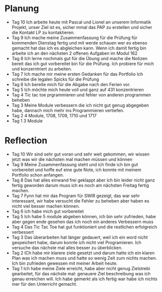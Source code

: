 # Planung 
- Tag 10 Ich arbeite heute mit Pascal und Lionel an unserem Informatik Projekt, unser Ziel ist es, sicher mmal das PAP zu erstellen und sicher die Kontakt LP zu kontaktieren.
- Tag 9 Ich mache meine Zusammenfassung für die Prüfung für kommenden Dienstag fertig und mit werde schauen wer es ebenso gemacht hat das ich es abgleichen kann. Wenn ich damit fertig bin arbeite ich an den nächsten 2 offenen Aufgaben im Modul 162
- Tag 8 Ich lerne nochmals gut für die Übung und mache die Notizen bereit das ich gut vorbereitet bin für die Prüfung. Ich probiere für mich und konzerntriert zu arbeiten.
- Tag 7 Ich mache mir meine ersten Gedanken für das Portfolio
        Ich schreibe die legalen Spicks für die Prüfung
- Tag 6 Ich bereite mich für die Abgabe nach den Ferien vor.
- Tag 5 Ich möchte mich heute voll und ganz auf 431 konzentrieren
- Tag 4 Tic tac toe prgrammieren und fehler von anderen programmen beheben
- Tag 3 Meine Module verbessern die ich nicht gut genug abgegeben habe, dannach mich mehr ins Programmieren vertiefen.
- Tag 2 4 Module, 1708, 1709, 1710 und 1717
- Tag 1 3 Module
#  Reflection
- Tag 10 Wir sind sehr gut voran und sehr weit gekommen, wir wissen jetzt was wir die nächsten mal machen müssen und können
- Tag 9 Meine Zusammenfassung steht und ich finde ich bin gut vorbereitet und hoffe euf eine gute Note, ich konnte mit meinem Portfolio schon anfangen.
- Tag 8 Das hat alles einwand frei geklappt aber ich bin leider nicht ganz fertig geworden darum muss ich es noch am nächsten Freitag fertig machen. 
- Tag 7 Fynn hat mir das Program für SWIR gezeigt, das war sehr interessant, wir habe versucht die Fehler zu beheben aber haben es nicht viel besser machen können.
- Tag 6 ich habe mich gut vorbereitet
- Tag 5 Ich habe 5 module abgeben können, ich bin sehr zufrieden, habe aber gegen ende gesehen das ich noch ein anderes Verbessern muss
- Tag 4 Das Tic Tac Toe hat gut funktioniert und die restlichen erfolgreich verbessert 
- Tag 3 Das überarbeiten hat länger gedauert, weil ich ein word nicht gespeichert habe, darum konnte ich nicht viel Programieren. Ich versuche das nächste mal alles besser zu überblicken.
- Tag 2 ICh habe mir klarere ziele gesetzt und darum hatte ich ein klaren Plan was ich machen muss und hatte so wenig Zeit zum nichts machen. Ich bin zufrieden gewessen mit meiner Arbeit heute.
- Tag 1 Ich habe meine Ziele erreicht, habe aber nicht genug Zielstrebi gearbeitet, für das nächste mal: genauere Ziel beschreibung was ich genau erreichen will. Ich habe gemerkt als ich fertig war habe ich nichts mer für den Unterricht gemacht.
